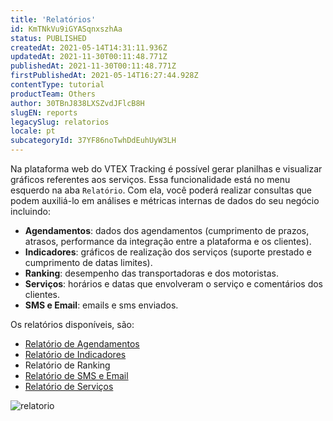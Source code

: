 ```yaml
---
title: 'Relatórios'
id: KmTNkVu9iGYASqnxszhAa
status: PUBLISHED
createdAt: 2021-05-14T14:31:11.936Z
updatedAt: 2021-11-30T00:11:48.771Z
publishedAt: 2021-11-30T00:11:48.771Z
firstPublishedAt: 2021-05-14T16:27:44.928Z
contentType: tutorial
productTeam: Others
author: 30TBnJ838LXSZvdJFlcB8H
slugEN: reports
legacySlug: relatorios
locale: pt
subcategoryId: 37YF86noTwhDdEuhUyW3LH
---
```


Na plataforma web do VTEX Tracking é possível gerar planilhas e visualizar gráficos referentes aos serviços. Essa funcionalidade está no menu esquerdo na aba `Relatório`. Com ela, você poderá realizar consultas que podem auxiliá-lo em análises e métricas internas de dados do seu negócio incluindo:

*   **Agendamentos**: dados dos agendamentos (cumprimento de prazos, atrasos, performance da integração entre a plataforma e os clientes).
*   **Indicadores**: gráficos de realização dos serviços (suporte prestado e cumprimento de datas limites).
*    **Ranking**: desempenho das transportadoras e dos motoristas.
*   **Serviços**: horários e datas que envolveram o serviço e comentários dos clientes.
*   **SMS e Email**: emails e sms enviados.

Os relatórios disponíveis, são:

*   [Relatório de Agendamentos](/pt/tutorial/relatorio-de-agendamentos--5D3rqzAfBnORWxN7h4SK4v)
*   [Relatório de Indicadores](/pt/tutorial/relatorio-de-indicadores--7lbICsrCArXDxUYeeHJ2c5)
*   Relatório de Ranking
*   [Relatório de SMS e Email](/pt/tutorial/relatorio-de-sms-e-email--7AZmTlojzg1hDmwhDOxCNO)
*   [Relatório de Serviços](/pt/tutorial/relatorio-de-servicos--7djPWfxtf9qb6hFTOgKDE8)

![relatorio](https://raw.githubusercontent.com/vtexdocs/help-center-content/refs/heads/main/docs/pt/tutorials/vtex-tracking/relat%C3%B3rios/relatorios_1.png)

